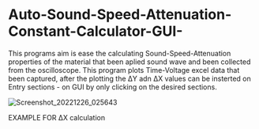 # Auto-Sound-Speed-Attenuation-Constant-Calculator-GUI-
This programs aim is ease the calculating Sound-Speed-Attenuation properties of the material that been aplied sound wave and been collected from the oscilloscope.
This program plots Time-Voltage excel data that been captured, after the plotting the ΔY adn ΔX values can be insterted on Entry sections -
on GUI by only clicking on the desired sections.


![Screenshot_20221226_025643](https://user-images.githubusercontent.com/112509269/209546316-db18b03f-fe86-43ed-a9f9-633b435f1022.png)

EXAMPLE FOR ΔX calculation
